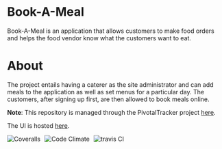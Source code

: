 # Book-A-Meal
Book-A-Meal is an application that allows customers to make food orders and helps the food vendor know what the customers want to eat.

# About
The project entails having a caterer as the site administrator and can add meals to the application as well as set menus for a particular day. The customers, after signing up first, are then allowed to book meals online.

**Note**: This repository is managed through the PivotalTracker project [here](https://www.pivotaltracker.com/n/projects/2165512).

The UI is hosted [here](www.samdiano.github.io/Book-A-Meal).

<img src="https://coveralls.io/repos/samdiano/Book-A-Meal/badge.png"
     alt="Coveralls"
     style="float: left; margin-right: 10px;" />

<img src="https://codeclimate.com/github/samdiano/Book-A-Meal.png"
     alt="Code Climate"
     style="float: left; margin-right: 10px;" />

<img src="https://api.travis-ci.org/samdiano/Book-A-Meal.png?branch=156841597-setup-test-api-endpoints-modify-order"
     alt="travis CI"
     style="float: left; margin-right: 10px;" />
